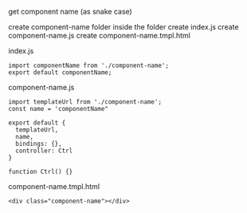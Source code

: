 get component name (as snake case)

create component-name folder
inside the folder
create index.js
create component-name.js
create component-name.tmpl.html

index.js
```
import componentName from './component-name';
export default componentName;

```

component-name.js
```
import templateUrl from './component-name';
const name = 'componentName"

export default {
  templateUrl,
  name,
  bindings: {},
  controller: Ctrl
}

function Ctrl() {}

```

component-name.tmpl.html
```
<div class="component-name"></div>
```
